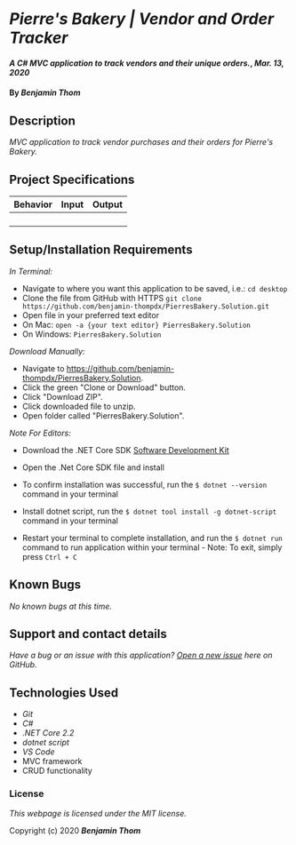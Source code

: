 # _Pierre's Bakery | Vendor and Order Tracker_

#### _A C# MVC application to track vendors and their unique orders._, _Mar. 13, 2020_

#### By _**Benjamin Thom**_

## Description

_MVC application to track vendor purchases and their orders for Pierre's Bakery._

## Project Specifications

| Behavior | Input | Output |
|---|:---:|:---:|
||||
||||
||||
||||

## Setup/Installation Requirements

_In Terminal:_

* Navigate to where you want this application to be saved, i.e.:
```cd desktop```
* Clone the file from GitHub with HTTPS
```git clone https://github.com/benjamin-thompdx/PierresBakery.Solution.git```
* Open file in your preferred text editor
* On Mac: ```open -a {your text editor} PierresBakery.Solution```
* On Windows: ```PierresBakery.Solution```

_Download Manually:_

* Navigate to https://github.com/benjamin-thompdx/PierresBakery.Solution.
* Click the green "Clone or Download" button.
* Click "Download ZIP".
* Click downloaded file to unzip.
* Open folder called "PierresBakery.Solution".

_Note For Editors:_ 
* Download the .NET Core SDK [Software Development Kit](https://dotnet.microsoft.com/download)
* Open the .Net Core SDK file and install
* To confirm installation was successful, run the ```$ dotnet --version``` command in your terminal

* Install dotnet script, run the ```$ dotnet tool install -g dotnet-script``` command in your terminal
* Restart your terminal to complete installation, and run the ```$ dotnet run``` command to run application within your terminal - Note: To exit, simply press ```Ctrl + C```

## Known Bugs

_No known bugs at this time._

## Support and contact details

_Have a bug or an issue with this application? [Open a new issue](https://github.com/benjamin-thompdx/PierresBakery.Solution/issues) here on GitHub._

## Technologies Used
* _Git_
* _C#_
* _.NET Core 2.2_
* _dotnet script_
* _VS Code_
* MVC framework
* CRUD functionality

### License

*This webpage is licensed under the MIT license.*

Copyright (c) 2020 **_Benjamin Thom_**